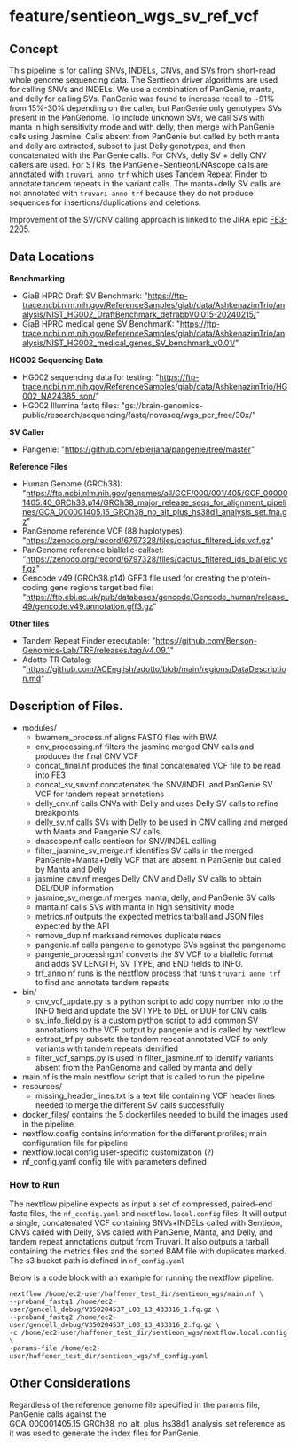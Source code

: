 # feature/sentieon_wgs_sv_ref_vcf 

## Concept 
This pipeline is for calling SNVs, INDELs, CNVs, and SVs from short-read whole genome sequencing data. The Sentieon driver algorithms are used for calling SNVs and INDELs. We use a combination of PanGenie, manta, and delly for calling SVs. PanGenie was found to increase recall to ~91% from 15%-30% depending on the caller, but PanGenie only genotypes SVs present in the PanGenome. To include unknown SVs, we call SVs with manta in high sensitivity mode and with delly, then merge with PanGenie calls using Jasmine. Calls absent from PanGenie but called by both manta and delly are extracted, subset to just Delly genotypes, and then concatenated with the PanGenie calls. For CNVs, delly SV + delly CNV callers are used. For STRs, the PanGenie+SentieonDNAscope calls are annotated with `truvari anno trf` which uses Tandem Repeat Finder to annotate tandem repeats in the variant calls. The manta+delly SV calls are not annotated with `truvari anno trf` because they do not produce sequences for insertions/duplications and deletions. 

Improvement of the SV/CNV calling approach is linked to the JIRA epic [FE3-2205](https://spiralgenetics.atlassian.net/browse/FE3-2205). 

## Data Locations
**Benchmarking**
* GiaB HPRC Draft SV Benchmark: "https://ftp-trace.ncbi.nlm.nih.gov/ReferenceSamples/giab/data/AshkenazimTrio/analysis/NIST_HG002_DraftBenchmark_defrabbV0.015-20240215/" 
* GiaB HPRC medical gene SV BenchmarK: "https://ftp-trace.ncbi.nlm.nih.gov/ReferenceSamples/giab/data/AshkenazimTrio/analysis/NIST_HG002_medical_genes_SV_benchmark_v0.01/"  

**HG002 Sequencing Data** 
* HG002 sequencing data for testing: "https://ftp-trace.ncbi.nlm.nih.gov/ReferenceSamples/giab/data/AshkenazimTrio/HG002_NA24385_son/" 
* HG002 Illumina fastq files: "gs://brain-genomics-public/research/sequencing/fastq/novaseq/wgs_pcr_free/30x/"  

**SV Caller**
* Pangenie: "https://github.com/eblerjana/pangenie/tree/master"  

**Reference Files** 
* Human Genome (GRCh38): "https://ftp.ncbi.nlm.nih.gov/genomes/all/GCF/000/001/405/GCF_000001405.40_GRCh38.p14/GRCh38_major_release_seqs_for_alignment_pipelines/GCA_000001405.15_GRCh38_no_alt_plus_hs38d1_analysis_set.fna.gz"  
* PanGenome reference VCF (88 haplotypes): "https://zenodo.org/record/6797328/files/cactus_filtered_ids.vcf.gz"
* PanGenome reference biallelic-callset: "https://zenodo.org/record/6797328/files/cactus_filtered_ids_biallelic.vcf.gz"  
* Gencode v49 (GRCh38.p14) GFF3 file used for creating the protein-coding gene regions target bed file: "https://ftp.ebi.ac.uk/pub/databases/gencode/Gencode_human/release_49/gencode.v49.annotation.gff3.gz"  

**Other files**
* Tandem Repeat Finder executable: "https://github.com/Benson-Genomics-Lab/TRF/releases/tag/v4.09.1"  
* Adotto TR Catalog: "https://github.com/ACEnglish/adotto/blob/main/regions/DataDescription.md"  

## Description of Files. 
* modules/
    - bwamem_process.nf aligns FASTQ files with BWA 
    - cnv_processing.nf filters the jasmine merged CNV calls and produces the final CNV VCF 
    - concat_final.nf produces the final concatenated VCF file to be read into FE3 
    - concat_sv_snv.nf concatenates the SNV/INDEL and PanGenie SV VCF for tandem repeat annotations 
    - delly_cnv.nf calls CNVs with Delly and uses Delly SV calls to refine breakpoints 
    - delly_sv.nf calls SVs with Delly to be used in CNV calling and merged with Manta and Pangenie SV calls 
    - dnascope.nf calls sentieon for SNV/INDEL calling 
    - filter_jasmine_sv_merge.nf identifies SV calls in the merged PanGenie+Manta+Delly VCF that are absent in PanGenie but called by Manta and Delly  
    - jasmine_cnv.nf merges Delly CNV and Delly SV calls to obtain DEL/DUP information 
    - jasmine_sv_merge.nf merges manta, delly, and PanGenie SV calls  
    - manta.nf calls SVs with manta in high sensitivity mode 
    - metrics.nf outputs the expected metrics tarball and JSON files expected by the API 
    - remove_dup.nf marksand removes duplicate reads 
    - pangenie.nf calls pangenie to genotype SVs against the pangenome 
    - pangenie_processing.nf converts the SV VCF to a biallelic format and adds SV LENGTH, SV TYPE, and END fields to INFO. 
    - trf_anno.nf runs is the nextflow process that runs `truvari anno trf` to find and annotate tandem repeats  
* bin/ 
    - cnv_vcf_update.py is a python script to add copy number info to the INFO field and update the SVTYPE to DEL or DUP for CNV calls 
    - sv_info_field.py is a custom python script to add common SV annotations to the VCF output by pangenie and is called by nextflow 
    - extract_trf.py subsets the tandem repeat annotated VCF to only variants with tandem repeats identified  
    - filter_vcf_samps.py is used in filter_jasmine.nf to identify variants absent from the PanGenome and called by manta and delly  
* main.nf is the main nextflow script that is called to run the pipeline 
* resources/
    - missing_header_lines.txt is a text file containing VCF header lines needed to merge the different SV calls successfully 
* docker_files/ contains the 5 dockerfiles needed to build the images used in the pipeline
* nextflow.config contains information for the different profiles; main configuration file for pipeline
* nextflow.local.config user-specific customization (?)
* nf_config.yaml config file with parameters defined 

### How to Run  
The nextflow pipeline expects as input a set of compressed, paired-end fastq files, the `nf_config.yaml` and `nextflow.local.config` files. It will output a single, concatenated VCF containing SNVs+INDELs called with Sentieon, CNVs called with Delly, SVs called with PanGenie, Manta, and Delly, and tandem repeat annotations output from Truvari. It also outputs a tarball containing the metrics files and the sorted BAM file with duplicates marked. The s3 bucket path is defined in `nf_config.yaml`

Below is a code block with an example for running the nextflow pipeline. 

```
nextflow /home/ec2-user/haffener_test_dir/sentieon_wgs/main.nf \
--proband_fastq1 /home/ec2-user/gencell_debug/V350204537_L03_13_433316_1.fq.gz \
--proband_fastq2 /home/ec2-user/gencell_debug/V350204537_L03_13_433316_2.fq.gz \
-c /home/ec2-user/haffener_test_dir/sentieon_wgs/nextflow.local.config \
-params-file /home/ec2-user/haffener_test_dir/sentieon_wgs/nf_config.yaml
```

## Other Considerations
Regardless of the reference genome file specified in the params file, PanGenie calls against the GCA_000001405.15_GRCh38_no_alt_plus_hs38d1_analysis_set reference as it was used to generate the index files for PanGenie. 